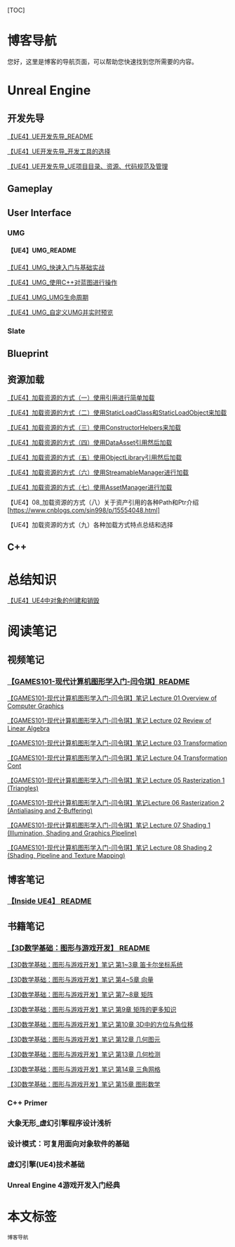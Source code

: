 [TOC]

# 博客导航

您好，这里是博客的导航页面，可以帮助您快速找到您所需要的内容。

# Unreal Engine

## 开发先导

[【UE4】UE开发先导_README](https://www.cnblogs.com/sin998/p/15389829.html)

[【UE4】UE开发先导_开发工具的选择](https://www.cnblogs.com/sin998/p/15390468.html)

[【UE4】UE开发先导_UE项目目录、资源、代码规范及管理](https://www.cnblogs.com/sin998/p/15390854.html)







## Gameplay

## User Interface

### UMG

#### 【UE4】UMG_README

[【UE4】UMG_快速入门与基础实战](https://www.cnblogs.com/sin998/p/15377278.html)

[【UE4】UMG_使用C++对蓝图进行操作](https://www.cnblogs.com/sin998/p/15390903.html)

[【UE4】UMG_UMG生命周期](https://www.cnblogs.com/sin998/p/15490311.html)

[【UE4】UMG_自定义UMG并实时预览](https://www.cnblogs.com/sin998/p/15490320.html)

### Slate





## Blueprint

## 资源加载

[【UE4】加载资源的方式（一）使用引用进行简单加载](https://www.cnblogs.com/sin998/p/15501520.html)

[【UE4】加载资源的方式（二）使用StaticLoadClass和StaticLoadObject来加载](https://www.cnblogs.com/sin998/p/15505907.html)

[【UE4】加载资源的方式（三）使用ConstructorHelpers来加载](https://www.cnblogs.com/sin998/p/15505912.html)

[【UE4】加载资源的方式（四）使用DataAsset引用然后加载](https://www.cnblogs.com/sin998/p/15522090.html)

[【UE4】加载资源的方式（五）使用ObjectLibrary引用然后加载](https://www.cnblogs.com/sin998/p/15522097.html)

[【UE4】加载资源的方式（六）使用StreamableManager进行加载](https://www.cnblogs.com/sin998/p/15522113.html)

[【UE4】加载资源的方式（七）使用AssetManager进行加载](https://www.cnblogs.com/sin998/p/15553121.html)

【UE4】08_加载资源的方式（八）关于资产引用的各种Path和Ptr介绍[https://www.cnblogs.com/sin998/p/15554048.html]

【UE4】加载资源的方式（九）各种加载方式特点总结和选择



## C++

# 总结知识

[【UE4】UE4中对象的创建和销毁](https://www.cnblogs.com/sin998/p/15391156.html)



# 阅读笔记

## 视频笔记

### [【GAMES101-现代计算机图形学入门-闫令琪】README](https://www.cnblogs.com/sin998/p/15257041.html)

[【GAMES101-现代计算机图形学入门-闫令琪】笔记 Lecture 01 Overview of Computer Graphics](https://www.cnblogs.com/sin998/p/15259021.html)

[【GAMES101-现代计算机图形学入门-闫令琪】笔记 Lecture 02 Review of Linear Algebra](https://www.cnblogs.com/sin998/p/15259890.html)

[【GAMES101-现代计算机图形学入门-闫令琪】笔记 Lecture 03 Transformation](https://www.cnblogs.com/sin998/p/15259915.html)

[【GAMES101-现代计算机图形学入门-闫令琪】笔记 Lecture 04 Transformation Cont](https://www.cnblogs.com/sin998/p/15255443.html)

[【GAMES101-现代计算机图形学入门-闫令琪】笔记 Lecture 05 Rasterization 1 (Triangles)](https://www.cnblogs.com/sin998/p/15243703.html)

[【GAMES101-现代计算机图形学入门-闫令琪】笔记Lecture 06 Rasterization 2 (Antialiasing and Z-Buffering)](https://www.cnblogs.com/sin998/p/15243674.html)

[【GAMES101-现代计算机图形学入门-闫令琪】笔记 Lecture 07 Shading 1 (Illumination, Shading and Graphics Pipeline)](https://www.cnblogs.com/sin998/p/15265291.html)

[【GAMES101-现代计算机图形学入门-闫令琪】笔记 Lecture 08 Shading 2 (Shading, Pipeline and Texture Mapping)](https://www.cnblogs.com/sin998/p/15269777.html)

## 博客笔记

### [【Inside UE4】 README](https://www.cnblogs.com/sin998/p/15235687.html)

## 书籍笔记

### [【3D数学基础：图形与游戏开发】 README](https://www.cnblogs.com/sin998/p/15235598.html)

[【3D数学基础：图形与游戏开发】笔记 第1~3章 笛卡尔坐标系统](https://www.cnblogs.com/sin998/p/15221153.html)

[【3D数学基础：图形与游戏开发】笔记 第4~5章 向量](https://www.cnblogs.com/sin998/p/15221246.html)

[【3D数学基础：图形与游戏开发】笔记 第7~8章 矩阵](https://www.cnblogs.com/sin998/p/15228118.html)

[【3D数学基础：图形与游戏开发】笔记 第9章 矩阵的更多知识](https://www.cnblogs.com/sin998/p/15229522.html)

[【3D数学基础：图形与游戏开发】笔记 第10章 3D中的方位与角位移](https://www.cnblogs.com/sin998/p/15252084.html)

[【3D数学基础：图形与游戏开发】笔记 第12章 几何图元](https://www.cnblogs.com/sin998/p/15257006.html)

[【3D数学基础：图形与游戏开发】笔记 第13章 几何检测](https://www.cnblogs.com/sin998/p/15258254.html)

[【3D数学基础：图形与游戏开发】笔记 第14章 三角网格](https://www.cnblogs.com/sin998/p/15251384.html)

[【3D数学基础：图形与游戏开发】笔记 第15章 图形数学](https://www.cnblogs.com/sin998/p/15269782.html)

### C++ Primer

### 大象无形_虚幻引擎程序设计浅析

### 设计模式：可复用面向对象软件的基础

### 虚幻引擎(UE4)技术基础

### Unreal Engine 4游戏开发入门经典



# 本文标签

`博客导航`

